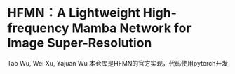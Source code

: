 # HFMN：A Lightweight High-frequency Mamba Network for Image Super-Resolution
Tao Wu, Wei Xu, Yajuan Wu
本仓库是HFMN的官方实现，代码使用pytorch开发
